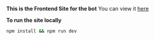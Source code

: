 **This is the Frontend Site for the bot**
You can view it [here](https://bot.phantomknight.tk)

**To run the site locally**

```bash
npm install && npm run dev
```